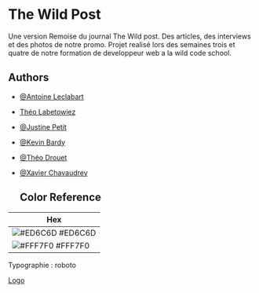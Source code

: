 # The Wild Post

Une version Remoise du journal The Wild post.
Des articles, des interviews et 
des photos de notre promo.
Projet realisé lors des semaines trois et quatre de notre formation de developpeur web a la wild code school.

## Authors

- [@Antoine Leclabart](https://github.com/AntoineLeclabart)
- [Théo Labetowiez](https://github.com/Cyl07)
- [@Justine Petit](https://github.com/jp-justine)
- [@Kevin Bardy](https://github.com/kbardy)
- [@Théo Drouet](https://github.com/JagerTheo)
- [@Xavier Chavaudrey](https://github.com/Superzut44)

  

  ## Color Reference

 | Hex                                                                |
| ------------------------------------------------------------------ |
 ![#ED6C6D](https://via.placeholder.com/10/ED6C6D?text=+) #ED6C6D |
 ![#FFF7F0](https://via.placeholder.com/10/FFF7F0?text=+) #FFF7F0 |

 Typographie : roboto

 

[Logo](\Assets\The.png)


    
